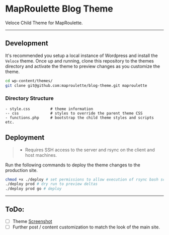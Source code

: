 # MapRoulette Blog Theme

Veloce Child Theme for MapRoulette.

---

## Development

It's recommended you setup a local instance of Wordpress and install the `Veloce` theme. Once up and running, clone this repository to the themes directory and activate the theme to preview changes as you customize the theme.

```bash
cd wp-content/themes/
git clone git@github.com:maproulette/blog-theme.git maproulette
```

### Directory Structure

<pre><code>- style.css         # theme information 
-- css              # styles to override the parent theme CSS
- functions.php     # bootstrap the child theme styles and scripts etc.</code></pre>

## Deployment

> - Requires SSH access to the server and rsync on the client and host machines.

Run the following commands to deploy the theme changes to the production site.

```bash
chmod +x ./deploy # set permissions to allow execution of rsync bash script
./deploy prod # dry run to preview deltas
./deploy prod go # deploy
```

---

## ToDo:

- [ ] Theme [Screenshot](https://codex.wordpress.org/Theme_Development#Screenshot)
- [ ] Further post / content customization to match the look of the main site.
